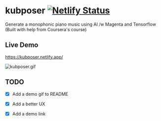 # kubposer [![Netlify Status](https://api.netlify.com/api/v1/badges/12682175-cef9-4267-a1bc-81be6c302fc1/deploy-status)](https://app.netlify.com/sites/kubposer/deploys)
Generate a monophonic piano music using AI /w Magenta and Tensorflow (Built with help from Coursera's course)

## Live Demo
https://kubposer.netlify.app/

![kubposer.gif](https://media2.giphy.com/media/DIQqzD2GhPBBjpoYTR/giphy.gif)

## TODO

- [x] Add a demo gif to README
- [x] Add a better UX
- [x] Add a demo link
 

